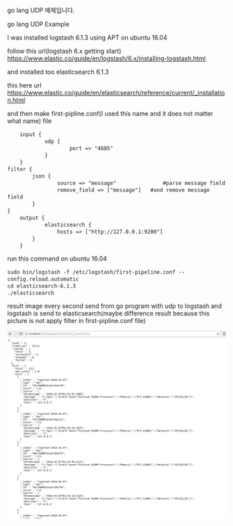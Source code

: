 go lang UDP 예제입니다.

go lang UDP Example

I was installed logstash 6.1.3 using APT on ubuntu 16.04

follow this url(logstash 6.x getting start)
https://www.elastic.co/guide/en/logstash/6.x/installing-logstash.html

and installed too elasticsearch 6.1.3

this here url
https://www.elastic.co/guide/en/elasticsearch/reference/current/_installation.html

and then make first-pipline.conf(I used this name and it does not matter what name) file

        input {
                udp {
                        port => "4885"
                }
        }
	filter {
        	json {
                	source => "message"               #parse message field
                	remove_field => ["message"]	  #and remove message field
        	}
 	}
        output {
                elasticsearch {
                	hosts => ["http://127.0.0.1:9200"]
       		}
        }


run this command on ubuntu 16.04

	sudo bin/logstash -f /etc/logstash/first-pipeline.conf --config.reload.automatic
	cd elasticsearch-6.1.3
	./elasticsearch

result image 
every second send from go program with udp to logstash and logstash is send to elasticsearch(maybe difference result because this picture is not apply filter in first-pipline.conf file)

![alt text](https://github.com/yunwansu/go_udp/blob/master/elasticsearch_result.png)
